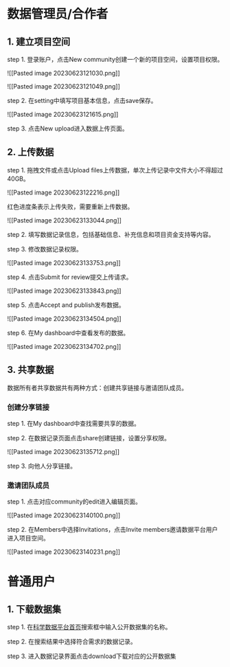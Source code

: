 # 数据管理员/合作者

## 1. 建立项目空间

step 1. 登录账户，点击New community创建一个新的项目空间，设置项目权限。

![[Pasted image 20230623121030.png]]

![[Pasted image 20230623121049.png]]

step 2. 在setting中填写项目基本信息，点击save保存。

![[Pasted image 20230623121615.png]]

step 3. 点击New upload进入数据上传页面。

## 2. 上传数据

step 1. 拖拽文件或点击Upload files上传数据，单次上传记录中文件大小不得超过40GB。

![[Pasted image 20230623122216.png]]

红色进度条表示上传失败，需要重新上传数据。

![[Pasted image 20230623133044.png]]

step 2. 填写数据记录信息，包括基础信息、补充信息和项目资金支持等内容。

step 3. 修改数据记录权限。

![[Pasted image 20230623133753.png]]

step 4. 点击Submit for review提交上传请求。

![[Pasted image 20230623133843.png]]

step 5. 点击Accept and publish发布数据。

![[Pasted image 20230623134504.png]]

step 6. 在My dashboard中查看发布的数据。

![[Pasted image 20230623134702.png]]

## 3. 共享数据

数据所有者共享数据共有两种方式：创建共享链接与邀请团队成员。

### 创建分享链接

step 1. 在My dashboard中查找需要共享的数据。

step 2. 在数据记录页面点击share创建链接，设置分享权限。

![[Pasted image 20230623135712.png]]

step 3. 向他人分享链接。

### 邀请团队成员

step 1. 点击对应community的edit进入编辑页面。

![[Pasted image 20230623140100.png]]

step 2. 在Members中选择Invitations，点击Invite members邀请数据平台用户进入项目空间。

![[Pasted image 20230623140231.png]]


# 普通用户

## 1. 下载数据集
step 1. 在[科学数据平台首页](https://scidata.sjtu.edu.cn/)搜索框中输入公开数据集的名称。

step 2. 在搜索结果中选择符合需求的数据记录。

step 3. 进入数据记录界面点击download下载对应的公开数据集
